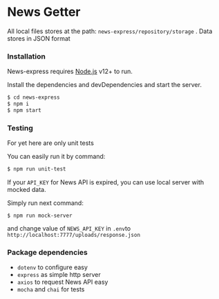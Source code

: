 # News Getter

All local files stores at the path: `news-express/repository/storage` . Data stores in JSON format

### Installation

News-express requires [Node.js](https://nodejs.org/) v12+ to run.

Install the dependencies and devDependencies and start the server.

```sh
$ cd news-express
$ npm i
$ npm start
```


### Testing

For yet here are only unit tests

You can easily run it by command:

```sh
$ npm run unit-test
```

If your `API_KEY` for News API is expired, you can use local server with mocked data.

Simply run next command:

```
$ npm run mock-server
```

and change value of `NEWS_API_KEY` in `.env`to ``http://localhost:7777/uploads/response.json``


### Package dependencies

 - `dotenv` to configure easy
 - `express` as simple http server
 - `axios` to request News API easy
 - `mocha` and `chai` for tests

